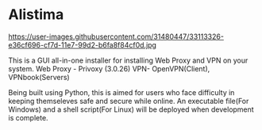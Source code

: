 # Alistima
https://user-images.githubusercontent.com/31480447/33113326-e36cf696-cf7d-11e7-99d2-b6fa8f84cf0d.jpg

This is a GUI all-in-one installer for installing Web Proxy and VPN on your system.
Web Proxy - Privoxy (3.0.26)
VPN- OpenVPN(Client), VPNbook(Servers)

Being built using Python, this is aimed for users who face difficulty in keeping themseleves safe and secure while online.
An executable file(For Windows) and a shell script(For Linux) will be deployed when development is complete.



